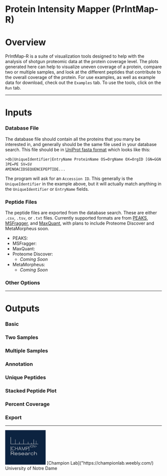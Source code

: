 Protein Intensity Mapper (PrIntMap-R)
=====================

# Overview
PrIntMap-R is a suite of visualization tools designed to help with the analysis of shotgun proteomic data at the protein coverage level. The plots generated here can help to visualize uneven coverage of a protein, compare two or multiple samples, and look at the different peptides that contribute to the overall coverage of the protein. For use examples, as well as example data for download, check out the `Examples` tab. To use the tools, click on the `Run` tab.  

-------

# Inputs

### Database File
The database file should contain all the proteins that you many be interested in, and generally should be the same file used in your database search. This file should be in [UniProt fasta format](https://www.uniprot.org/help/fasta-headers) which looks like this:
```
>db|UniqueIdentifier|EntryName ProteinName OS=OrgName OX=OrgID [GN=GGN ]PE=PE SV=SV
AMINOACIDSEQUENCEPEPTIDE...
```
The program will ask for an `Accession ID`. This generally is the `UniqueIdentifier` in the example above, but it will actually match anything in the `UniqueIdentifier` or `EntryName` fields.

### Peptide Files
The peptide files are exported from the database search. These are either `.csv`, `.tsv`, or `.txt` files. Currently supported formats are from [PEAKS](https://www.bioinfor.com/peaks-online/), [MSFragger](https://msfragger.nesvilab.org/), and [MaxQuant](https://www.maxquant.org/), with plans to include Proteome Discover and MetaMorpheus soon.  

* PEAKS:  
* MSFragger:  
* MaxQuant:
* Proteome Discover:
  * *Coming Soon*
* MetaMorpheus:
  * *Coming Soon*

### Other Options

-------

# Outputs

### Basic

### Two Samples

### Multiple Samples

### Annotation

### Unique Peptides

### Stacked Peptide Plot

### Percent Coverage

### Export

------

<img src="Champion_lab_v1.png" alt="drawing" width="130"/>  
[Champion Lab]("https://championlab.weebly.com/)  
University of Notre Dame  

